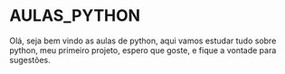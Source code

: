 # AULAS_PYTHON
Olá, seja bem vindo as aulas de python, aqui vamos estudar tudo sobre python, meu primeiro projeto, espero que goste, e fique a vontade para sugestões.
